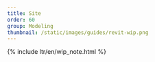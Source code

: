 ```yaml
---
title: Site
order: 60
group: Modeling
thumbnail: /static/images/guides/revit-wip.png
---
```


{% include ltr/en/wip_note.html %}